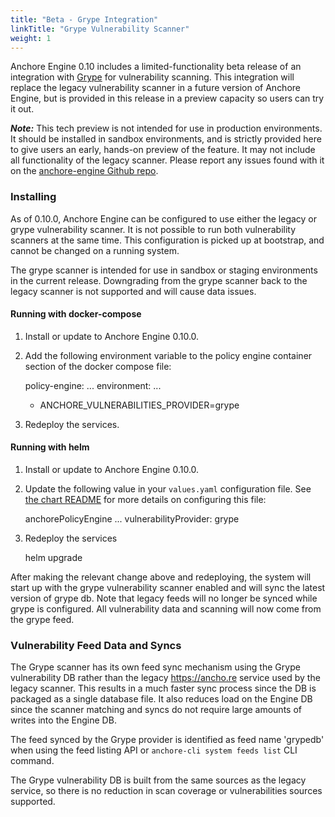 ```yaml
---
title: "Beta - Grype Integration"
linkTitle: "Grype Vulnerability Scanner"
weight: 1
---
```


Anchore Engine 0.10 includes a limited-functionality beta release of an integration with [Grype](https://github.com/anchore/grype)
for vulnerability scanning. This integration will replace the legacy vulnerability scanner in a future version of Anchore Engine,
but is provided in this release in a preview capacity so users can try it out.

***Note:*** This tech preview is not intended for use in production environments. It should be installed in sandbox environments,
and is strictly provided here to give users an early, hands-on preview of the feature. It may not include all 
functionality of the legacy scanner. Please report any issues found with it on the
[anchore-engine Github repo](https://github.com/anchore/anchore-engine/issues).

### Installing
As of 0.10.0, Anchore Engine can be configured to use either the legacy or grype vulnerability scanner. It is not possible to run
both vulnerability scanners at the same time. This configuration is picked up at bootstrap, and cannot be changed on a running system.

The grype scanner is intended for use in sandbox or staging environments in the current release. Downgrading from the
grype scanner back to the legacy scanner is not supported and will cause data issues.

#### Running with docker-compose
1. Install or update to Anchore Engine 0.10.0.
2. Add the following environment variable to the policy engine container section of the docker compose file:


    policy-engine:
      ...
      environment:
      ...
      - ANCHORE_VULNERABILITIES_PROVIDER=grype

3. Redeploy the services.

#### Running with helm
1. Install or update to Anchore Engine 0.10.0.
2. Update the following value in your `values.yaml` configuration file. See 
   [the chart README](https://github.com/anchore/anchore-charts/tree/master/stable/anchore-engine#installing-the-anchore-engine-helm-chart)
   for more details on configuring this file:


    anchorePolicyEngine
      ...
      vulnerabilityProvider: grype

3. Redeploy the services


    helm upgrade

After making the relevant change above and redeploying, the system will start up with the grype vulnerability scanner enabled and will
sync the latest version of grype db. Note that legacy feeds will no longer be synced while grype is configured. All vulnerability data
and scanning will now come from the grype feed.

### Vulnerability Feed Data and Syncs

The Grype scanner has its own feed sync mechanism using the Grype vulnerability DB rather than the legacy https://ancho.re service used by
the legacy scanner. This results in a much faster sync process since the DB is packaged as a single database file. It also reduces
load on the Engine DB since the scanner matching and syncs do not require large amounts of writes into the Engine DB.

The feed synced by the Grype provider is identified as feed name 'grypedb' when using the feed listing API or `anchore-cli system feeds list` CLI command.

The Grype vulnerability DB is built from the same sources as the legacy service, so there is no reduction in scan coverage or vulnerabilities
sources supported.
